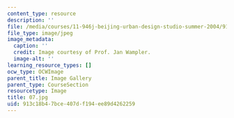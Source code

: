 ```yaml
---
content_type: resource
description: ''
file: /media/courses/11-946j-beijing-urban-design-studio-summer-2004/913c18b47bce407df194ee89d4262259_07.jpg
file_type: image/jpeg
image_metadata:
  caption: ''
  credit: Image courtesy of Prof. Jan Wampler.
  image-alt: ''
learning_resource_types: []
ocw_type: OCWImage
parent_title: Image Gallery
parent_type: CourseSection
resourcetype: Image
title: 07.jpg
uid: 913c18b4-7bce-407d-f194-ee89d4262259
---
```

